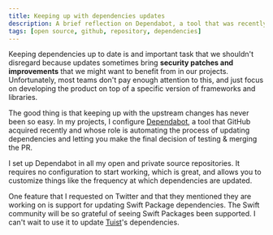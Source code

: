 ```yaml
---
title: Keeping up with dependencies updates
description: A brief reflection on Dependabot, a tool that was recently acquired by GitHub and that helps automate the process of updating dependencies on your GitHub repositories.
tags: [open source, github, repository, dependencies]
---
```


Keeping dependencies up to date is and important task that we shouldn't disregard because updates sometimes bring **security patches and improvements** that we might want to benefit from in our projects. Unfortunately,
most teams don't pay enough attention to this, and just focus on developing the product on top of a specific version of frameworks and libraries.

The good thing is that keeping up with the upstream changes has never been so easy.
In my projects,
I configure [Dependabot](https://dependabot.com/),
a tool that GitHub acquired recently and whose role is automating the process of updating dependencies and letting you make the final decision of testing & merging the PR.

I set up Dependabot in all my open and private source repositories.
It requires no configuration to start working, which is great, and allows you to customize things like the frequency at which dependencies are updated.

One feature that I requested on Twitter and that they mentioned they are working on is support for updating Swift Package dependencies. The Swift community will be so grateful of seeing Swift Packages been supported. I can't wait to use it to update [Tuist](https://tuist.io)'s dependencies.

